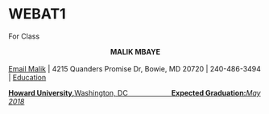 # WEBAT1
For Class
<html>
<head>
<style>
</style>
</head>
<body>
<center><strong>MALIK MBAYE </strong></center><br/>
<a href= "mailto: mbayemalik@gmail.com"> Email Malik</a> | 4215 Quanders Promise Dr, Bowie, MD 20720 | 240-486-3494 | <a href= "Linkedin.com/in/MalikMbaye>LinkedIN</a>
<div class=edu>
<p><h4 id="e">Education </h4></p>
<strong> Howard University,</strong>Washington, DC &nbsp;&nbsp;&nbsp;&nbsp;&nbsp;&nbsp;&nbsp;&nbsp;&nbsp;&nbsp;&nbsp;&nbsp;&nbsp;&nbsp;&nbsp;&nbsp;&nbsp;&nbsp;&nbsp;&nbsp;&nbsp;<strong>Expected Graduation:</strong><i>May 2018</i>
</div>
<div class =pro>
</div>
<div class =lead>
</div>
<div class=Hon>
</div>
<div class=skill>
</div>
</body>
</html>
